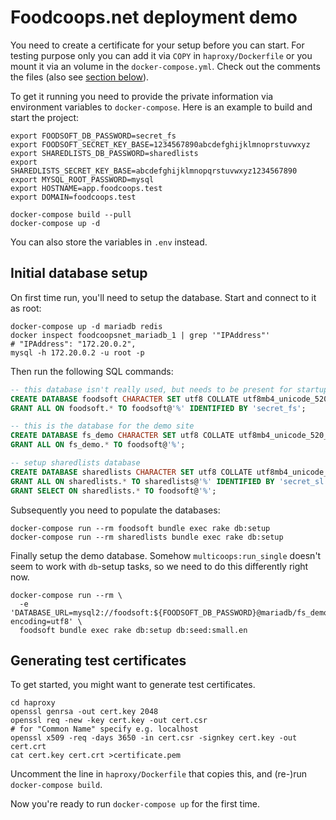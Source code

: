 Foodcoops.net deployment demo
=============================

You need to create a certificate for your setup before you can start. For testing purpose only you can add it via `COPY` in `haproxy/Dockerfile` or you mount it via an volume in the `docker-compose.yml`. Check out the comments the files (also see [section below](#Generating_test_certificates)).

To get it running you need to provide the private information via environment variables to `docker-compose`. Here is an example to build and start the project:

```shell
export FOODSOFT_DB_PASSWORD=secret_fs
export FOODSOFT_SECRET_KEY_BASE=1234567890abcdefghijklmnoprstuvwxyz
export SHAREDLISTS_DB_PASSWORD=sharedlists
export SHAREDLISTS_SECRET_KEY_BASE=abcdefghijklmnopqrstuvwxyz1234567890
export MYSQL_ROOT_PASSWORD=mysql
export HOSTNAME=app.foodcoops.test
export DOMAIN=foodcoops.test

docker-compose build --pull
docker-compose up -d
```

You can also store the variables in `.env` instead.


## Initial database setup

On first time run, you'll need to setup the database. Start and connect to it as root:

```shell
docker-compose up -d mariadb redis
docker inspect foodcoopsnet_mariadb_1 | grep '"IPAddress"'
# "IPAddress": "172.20.0.2",
mysql -h 172.20.0.2 -u root -p
```

Then run the following SQL commands:

```sql
-- this database isn't really used, but needs to be present for startup
CREATE DATABASE foodsoft CHARACTER SET utf8 COLLATE utf8mb4_unicode_520_ci;
GRANT ALL ON foodsoft.* TO foodsoft@'%' IDENTIFIED BY 'secret_fs';

-- this is the database for the demo site
CREATE DATABASE fs_demo CHARACTER SET utf8 COLLATE utf8mb4_unicode_520_ci;
GRANT ALL ON fs_demo.* TO foodsoft@'%';

-- setup sharedlists database
CREATE DATABASE sharedlists CHARACTER SET utf8 COLLATE utf8mb4_unicode_520_ci;
GRANT ALL ON sharedlists.* TO sharedlists@'%' IDENTIFIED BY 'secret_sl';
GRANT SELECT ON sharedlists.* TO foodsoft@'%';
```

Subsequently you need to populate the databases:

```shell
docker-compose run --rm foodsoft bundle exec rake db:setup
docker-compose run --rm sharedlists bundle exec rake db:setup
```

Finally setup the demo database. Somehow `multicoops:run_single` doesn't seem
to work with `db`-setup tasks, so we need to do this differently right now.

```shell
docker-compose run --rm \
  -e 'DATABASE_URL=mysql2://foodsoft:${FOODSOFT_DB_PASSWORD}@mariadb/fs_demo?encoding=utf8' \
  foodsoft bundle exec rake db:setup db:seed:small.en
```


## Generating test certificates

To get started, you might want to generate test certificates.

```shell
cd haproxy
openssl genrsa -out cert.key 2048
openssl req -new -key cert.key -out cert.csr
# for "Common Name" specify e.g. localhost
openssl x509 -req -days 3650 -in cert.csr -signkey cert.key -out cert.crt
cat cert.key cert.crt >certificate.pem
```

Uncomment the line in `haproxy/Dockerfile` that copies this, and (re-)run `docker-compose build`.

Now you're ready to run `docker-compose up` for the first time.
